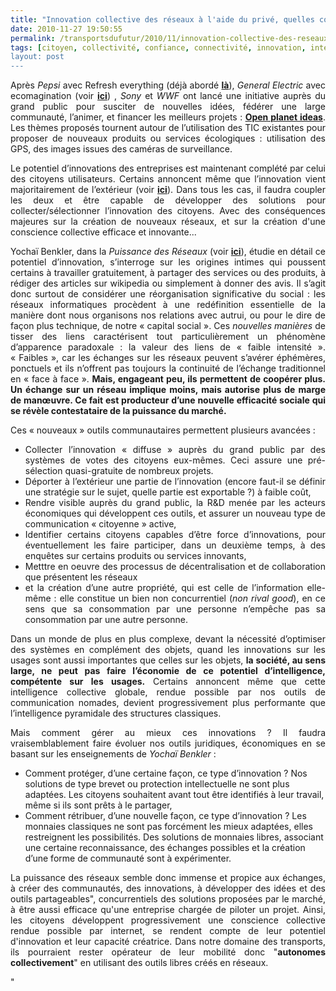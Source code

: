 ```yaml
---
title: "Innovation collective des réseaux à l'aide du privé, quelles conséquences ?"
date: 2010-11-27 19:50:55
permalink: /transportsdufutur/2010/11/innovation-collective-des-reseaux-a-laide-du-prive-quelles-consequences.html
tags: [citoyen, collectivité, confiance, connectivité, innovation, internet, open innovation, open source, partage de données, Plateforme d'idées, réseaux, Service de mobilité]
layout: post
---
```


<p style="text-align: justify">Après <em>Pepsi </em>avec Refresh everything (déjà abordé <strong><a href="https://gabrielplassat.github.io/transportsdufutur/2010/03/il-parait-que-pepsi-pourrait-financer-des-motos-hybrides-.html" target="_blank">là</a></strong>), <em>General Electric </em>avec ecomagination (voir <strong><a href="https://gabrielplassat.github.io/transportsdufutur/2010/11/general-electric-se-prepare-a-devenir-le-leader-mondial-en-matiere-de-mobilite-electrique.html" target="_blank">ici</a></strong>) , <em>Sony </em>et <em>WWF </em>ont lancé une initiative auprès du grand public pour susciter de nouvelles idées, fédérer une large communauté, l’animer, et financer les meilleurs projets : <strong><a href="http://www.openplanetideas.com/">Open planet ideas</a></strong>. Les thèmes proposés tournent autour de l’utilisation des TIC existantes pour proposer de nouveaux produits ou services écologiques : utilisation des GPS, des images issues des caméras de surveillance.</p> <p style="text-align: justify">Le potentiel d’innovations des entreprises est maintenant complété par celui des citoyens utilisateurs. Certains annoncent même que l’innovation vient majoritairement de l’extérieur (voir <strong><a href="https://gabrielplassat.github.io/transportsdufutur/2010/10/creativite-et-innovations-dans-les-territoires-plus-dans-les-usages-que-dans-les-technologies.html" target="_blank">ici</a></strong>). Dans tous les cas, il faudra coupler les deux et être capable de développer des solutions pour collecter/sélectionner l’innovation des citoyens. Avec des conséquences majeures sur la création de nouveaux réseaux, et sur la création d'une conscience collective efficace et innovante... </p>  <!--more-->   <p style="text-align: justify">Yochaï Benkler, dans la <em>Puissance des Réseaux</em> (voir <strong><a href=" /2010/01/la-puissance-des-reseaux-seratelle-suffisante.html" target="_blank">ici</a></strong>), étudie en détail ce potentiel d’innovation, s’interroge sur les origines intimes qui poussent certains à travailler gratuitement, à partager des services ou des produits, à rédiger des articles sur wikipedia ou simplement à donner des avis. Il s’agit donc surtout de considérer une réorganisation significative du social : les réseaux informatiques procèdent à une redéfinition essentielle de la manière dont nous organisons nos relations avec autrui, ou pour le dire de façon plus technique, de notre « capital social ». Ces <em>nouvelles manières</em> de tisser des liens caractérisent tout particulièrement un phénomène d’apparence paradoxale : la valeur des liens de « faible intensité ». « Faibles », car les échanges sur les réseaux peuvent s’avérer éphémères, ponctuels et ils n’offrent pas toujours la continuité de l’échange traditionnel en « face à face ». <strong>Mais, engageant peu, ils permettent de coopérer plus. Un échange sur un réseau implique moins, mais autorise plus de marge de manœuvre. Ce fait est producteur d’une nouvelle efficacité sociale qui se révèle contestataire de la puissance du marché.</strong></p> <p style="text-align: justify">Ces « nouveaux » outils communautaires permettent plusieurs avancées :</p> <ul style="text-align: justify"> <li>Collecter l’innovation « diffuse » auprès du grand public par des systèmes de votes des citoyens eux-mêmes. Ceci assure une pré-sélection quasi-gratuite de nombreux projets.</li> <li>Déporter à l’extérieur une partie de l’innovation (encore faut-il se définir une stratégie sur le sujet, quelle partie est exportable ?) à faible coût,</li> <li>Rendre visible auprès du grand public, la R&D menée par les acteurs économiques qui développent ces outils, et assurer un nouveau type de communication « citoyenne » active,</li> <li>Identifier certains citoyens capables d’être force d’innovations, pour éventuellement les faire participer, dans un deuxième temps, à des enquêtes sur certains produits ou services innovants,</li> <li>Metttre en oeuvre des processus de décentralisation et de collaboration que présentent les réseaux </li> <li>et la création d’une autre propriété, qui est celle de l’information elle-même : elle constitue un bien non concurrentiel (<em>non rival good</em>), en ce sens que sa consommation par une personne n’empêche pas sa consommation par une autre personne.</li> </ul> <p style="text-align: justify">Dans un monde de plus en plus complexe, devant la nécessité d’optimiser des systèmes en complément des objets, quand les innovations sur les usages sont aussi importantes que celles sur les objets, <strong>la société, au sens large, ne peut pas faire l’économie de ce potentiel d’intelligence, compétente sur les usages.</strong> Certains annoncent même que cette intelligence collective globale, rendue possible par nos outils de communication nomades, devient progressivement plus performante que l’intelligence pyramidale des structures classiques.</p> <p style="text-align: justify">Mais comment gérer au mieux ces innovations ? Il faudra vraisemblablement faire évoluer nos outils juridiques, économiques en se basant sur les enseignements de <em>Yochaï Benkler</em> :</p> <ul> <li>Comment protéger, d’une certaine façon, ce type d’innovation ? Nos solutions de type brevet ou protection intellectuelle ne sont plus adaptées. Les citoyens souhaitent avant tout être identifiés à leur travail, même si ils sont prêts à le partager,</li> <li>Comment rétribuer, d’une nouvelle façon, ce type d’innovation ? Les monnaies classiques ne sont pas forcément les mieux adaptées, elles restreignent les possibilités. Des solutions de monnaies libres, associant une certaine reconnaissance, des échanges possibles et la création d’une forme de communauté sont à expérimenter.</li> </ul> <p style="text-align: justify">La puissance des réseaux semble donc immense et propice aux échanges, à créer des communautés, des innovations, à développer des idées et des outils partageables", concurrentiels des solutions proposées par le marché, à être aussi efficace qu'une entreprise chargée de piloter un projet. Ainsi, les citoyens développent progressivement une conscience collective rendue possible par internet, se rendent compte de leur potentiel d'innovation et leur capacité créatrice. Dans notre domaine des transports, ils pourraient rester opérateur de leur mobilité donc "<strong>autonomes collectivement</strong>" en utilisant des outils libres créés en réseaux.</p>"
